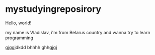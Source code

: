 # mystudyingreposirory
Hello, world!

my name is Vladislav, i'm from Belarus country and wanna try to learn programming 

gjggjdkdd
bhhhh
ghhgjgj

